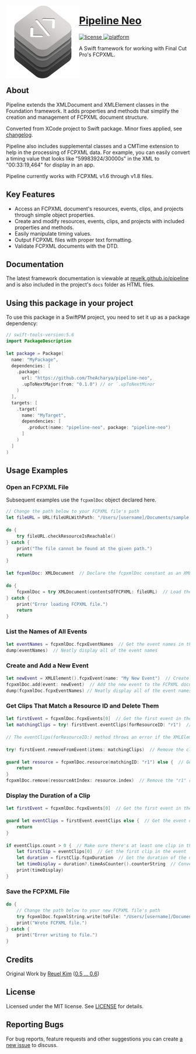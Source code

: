 <a href="https://github.com/TheAcharya/pipeline-neo"><img src="https://github.com/TheAcharya/pipeline-neo/blob/main/assets/Pipeline%20Neo_Icon.png?raw=true" width="200" alt="App icon" align="left"/>

<div>
<h1>Pipeline Neo</h1>
<!-- license -->
<a href="https://github.com/TheAcharya/pipeline-neo/blob/main/LICENSE">
<img src="http://img.shields.io/badge/license-MIT-lightgrey.svg?style=flat" alt="license"/>
</a>
<!-- platform -->
<a href="https://github.com/TheAcharya/pipeline-neo">
<img src="https://img.shields.io/badge/platform-macOS-lightgrey.svg?style=flat" alt="platform"/>
</a>
<p>
<p>A Swift framework for working with Final Cut Pro's FCPXML.</p>

<br>
<br>
</div>

## About
Pipeline extends the XMLDocument and XMLElement classes in the Foundation framework. It adds properties and methods that simplify the creation and management of FCPXML document structure.

Converted from XCode project to Swift package. Minor fixes applied, see [changelog](https://github.com/TheAcharya/pipeline/blob/main/CHANGELOG.md).

Pipeline also includes supplemental classes and a CMTime extension to help in the processing of FCPXML data. For example, you can easily convert a timing value that looks like "59983924/30000s" in the XML to "00:33:19,464" for display in an app.

Pipeline currently works with FCPXML v1.6 through v1.8 files.

## Key Features
* Access an FCPXML document's resources, events, clips, and projects through simple object properties.
* Create and modify resources, events, clips, and projects with included properties and methods.
* Easily manipulate timing values.
* Output FCPXML files with proper text formatting.
* Validate FCPXML documents with the DTD.

## Documentation
The latest framework documentation is viewable at [reuelk.github.io/pipeline](https://reuelk.github.io/pipeline) and is also included in the project's `docs` folder as HTML files.

## Using this package in your project

To use this package in a SwiftPM project, you need to set it up as a package dependency:

```swift
// swift-tools-version:5.6
import PackageDescription

let package = Package(
  name: "MyPackage",
  dependencies: [
    .package(
      url: "https://github.com/TheAcharya/pipeline-neo",
      .upToNextMajor(from: "0.1.0") // or `.upToNextMinor
    )
  ],
  targets: [
    .target(
      name: "MyTarget",
      dependencies: [
        .product(name: "pipeline-neo", package: "pipeline-neo")
      ]
    )
  ]
)
```

## Usage Examples

### Open an FCPXML File
Subsequent examples use the `fcpxmlDoc` object declared here.

```swift
// Change the path below to your FCPXML file's path
let fileURL = URL(fileURLWithPath: "/Users/[username]/Documents/sample.fcpxml")  // Create a new URL object that points to the FCPXML file's path.

do {
	try fileURL.checkResourceIsReachable()
} catch {
	print("The file cannot be found at the given path.")
	return
}

let fcpxmlDoc: XMLDocument  // Declare the fcpxmlDoc constant as an XMLDocument object

do {
	fcpxmlDoc = try XMLDocument(contentsOfFCPXML: fileURL)  // Load the FCPXML file using the fileURL object
} catch {
	print("Error loading FCPXML file.")
	return
}
```

### List the Names of All Events

```swift
let eventNames = fcpxmlDoc.fcpxEventNames  // Get the event names in the FCPXML document
dump(eventNames)  // Neatly display all of the event names
```

### Create and Add a New Event

```swift
let newEvent = XMLElement().fcpxEvent(name: "My New Event")  // Create a new empty event
fcpxmlDoc.add(event: newEvent)  // Add the new event to the FCPXML document
dump(fcpxmlDoc.fcpxEventNames) // Neatly display all of the event names
```

### Get Clips That Match a Resource ID and Delete Them

```swift
let firstEvent = fcpxmlDoc.fcpxEvents[0]  // Get the first event in the FCPXML document
let matchingClips = try! firstEvent.eventClips(forResourceID: "r1")  // Get any clips that match resource ID "r1".

// The eventClips(forResourceID:) method throws an error if the XMLElement that calls it is not an event. Since we know that firstEvent is an event, it is safe to use "try!" to override the error handling.

try! firstEvent.removeFromEvent(items: matchingClips)  // Remove the clips that reference resource "r1".

guard let resource = fcpxmlDoc.resource(matchingID: "r1") else {  // Get the "r1" resource
	return
}
fcpxmlDoc.remove(resourceAtIndex: resource.index)  // Remove the "r1" resource from the FCPXML document
```

### Display the Duration of a Clip

```swift
let firstEvent = fcpxmlDoc.fcpxEvents[0]  // Get the first event in the FCPXML document

guard let eventClips = firstEvent.eventClips else {  // Get the event clips while guarding against a potential nil value
	return
}

if eventClips.count > 0 {  // Make sure there's at least one clip in the event
	let firstClip = eventClips[0]  // Get the first clip in the event
	let duration = firstClip.fcpxDuration  // Get the duration of the clip
	let timeDisplay = duration?.timeAsCounter().counterString  // Convert the duration, which is a CMTime value, to a String formatted as HH:MM:SS,MMM
	print(timeDisplay) 
}
```

### Save the FCPXML File

```swift
do {
	// Change the path below to your new FCPXML file's path
	try fcpxmlDoc.fcpxmlString.write(toFile: "/Users/[username]/Documents/sample-output.fcpxml", atomically: false, encoding: String.Encoding.utf8)
	print("Wrote FCPXML file.")
} catch {
	print("Error writing to file.")
}
```

## Credits

Original Work by [Reuel Kim](https://github.com/reuelk) ([0.5 ... 0.6](https://github.com/reuelk/pipeline))

## License

Licensed under the MIT license. See [LICENSE](https://github.com/TheAcharya/pipeline-neo/blob/main/LICENSE) for details.

## Reporting Bugs

For bug reports, feature requests and other suggestions you can create [a new issue](https://github.com/TheAcharya/pipeline-neo/issues) to discuss.
